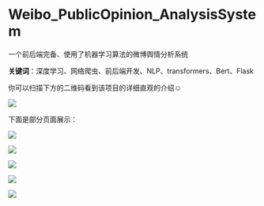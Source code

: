 # Weibo_PublicOpinion_AnalysisSystem
一个前后端完备、使用了机器学习算法的微博舆情分析系统

**关键词**：深度学习、网络爬虫、前后端开发、NLP、transformers、Bert、Flask

你可以扫描下方的二维码看到该项目的详细直观的介绍☺️

![](https://lovexl-oss.oss-cn-beijing.aliyuncs.com/bed/202407052004351.png)

下面是部分页面展示：

![](https://lovexl-oss.oss-cn-beijing.aliyuncs.com/bed/202407062005150.png)

![](https://lovexl-oss.oss-cn-beijing.aliyuncs.com/bed/202407062005644.png)

![](https://lovexl-oss.oss-cn-beijing.aliyuncs.com/bed/202407062005188.png)

![](https://lovexl-oss.oss-cn-beijing.aliyuncs.com/bed/202407062006366.png)

![](https://lovexl-oss.oss-cn-beijing.aliyuncs.com/bed/202407062006204.png)
